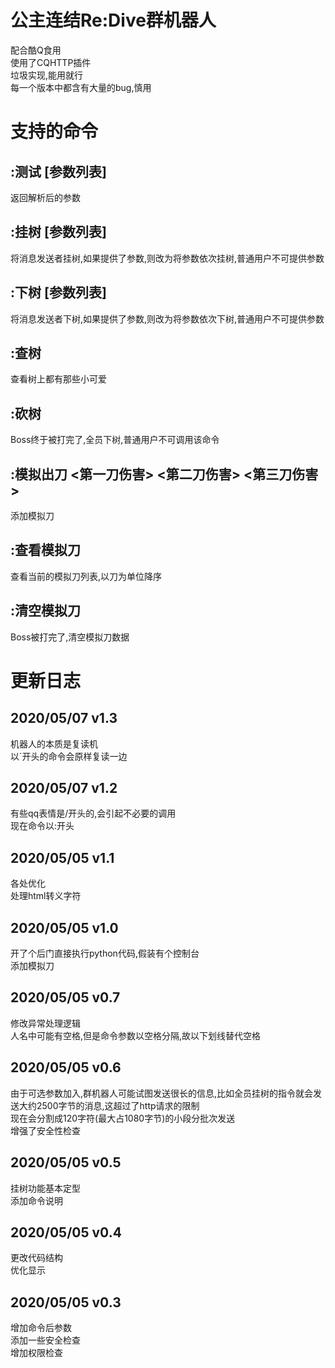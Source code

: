 # 公主连结Re:Dive群机器人
配合酷Q食用  
使用了CQHTTP插件  
垃圾实现,能用就行  
每一个版本中都含有大量的bug,慎用  

# 支持的命令
## :测试 [参数列表]
返回解析后的参数  
## :挂树 [参数列表]
将消息发送者挂树,如果提供了参数,则改为将参数依次挂树,普通用户不可提供参数  
## :下树 [参数列表]
将消息发送者下树,如果提供了参数,则改为将参数依次下树,普通用户不可提供参数  
## :查树
查看树上都有那些小可爱  
## :砍树
Boss终于被打完了,全员下树,普通用户不可调用该命令  
## :模拟出刀 <第一刀伤害> <第二刀伤害> <第三刀伤害>
添加模拟刀  
## :查看模拟刀
查看当前的模拟刀列表,以刀为单位降序  
## :清空模拟刀
Boss被打完了,清空模拟刀数据  

# 更新日志
## 2020/05/07 v1.3
机器人的本质是复读机  
以\`开头的命令会原样复读一边  
## 2020/05/07 v1.2
有些qq表情是/开头的,会引起不必要的调用  
现在命令以:开头  
## 2020/05/05 v1.1
各处优化  
处理html转义字符  
## 2020/05/05 v1.0
开了个后门直接执行python代码,假装有个控制台  
添加模拟刀  
## 2020/05/05 v0.7
修改异常处理逻辑  
人名中可能有空格,但是命令参数以空格分隔,故以下划线替代空格  
## 2020/05/05 v0.6
由于可选参数加入,群机器人可能试图发送很长的信息,比如全员挂树的指令就会发送大约2500字节的消息,这超过了http请求的限制  
现在会分割成120字符(最大占1080字节)的小段分批次发送  
增强了安全性检查  
## 2020/05/05 v0.5
挂树功能基本定型  
添加命令说明  
## 2020/05/05 v0.4
更改代码结构  
优化显示  
## 2020/05/05 v0.3
增加命令后参数  
添加一些安全检查  
增加权限检查  